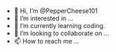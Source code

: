 - 👋 Hi, I’m @PepperCheese101
- 👀 I’m interested in ...
- 🌱 I’m currently learning coding.
- 💞️ I’m looking to collaborate on ...
- 📫 How to reach me ...

<!---
PepperCheese101/PepperCheese101 is a ✨ special ✨ repository because its `README.md` (this file) appears on your GitHub profile.
You can click the Preview link to take a look at your changes.
--->
